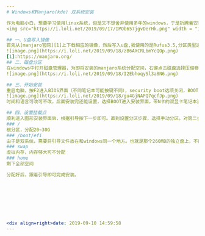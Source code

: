 ```yaml
---
# Windows和Manjaro(kde) 双系统安装

作为电脑小白，想要学习使用linux系统，但是又不想舍弃使用多年的windows，于是折腾着安装双系统。
<img src="https://i.loli.net/2019/09/17/IPOb657jgvDerHk.png" width = "100%" height = "50%"  div align=center >

## 一、U盘写入镜像 
首先从[manjaro官网][1]上下载相应的镜像，然后写入u盘,我使用的是Rufus3.5,分区类型选择GPT，配置好后点击开始选择以dd模式写入镜像。
![image.png](https://i.loli.net/2019/09/18/zB6AXCRLbmYcQOp.png)
[1]:https://manjaro.org/
## 二、磁盘分区
在windows中打开磁盘管理器，为即将安装的manjaro系统分配空间，右键点击磁盘选择压缩卷，大小根据自己的需要而定，我选择的是150G，压缩成功后会有150G的未分配空间。
![image.png](https://i.loli.net/2019/09/18/I2EbhoqySl3a8N6.png)

## 三、开始安装
重启电脑，按F2进入BIOS界面（不同笔记本可能按键不同），security boot选项关闭，BOOT MODE中把UEFI启动改成LEGACY SURPPORT,保存重启进入U盘安装界面。
![image.png](https://i.loli.net/2019/09/18/gu4GjNAFQ7qcfJp.png)
时间和语言可改可不改，后面安装完还能设置，选择BOOT进入安装界面。带N卡的双显卡笔记本进入安装后，可能会卡在黑屏界面，只有白色光标闪烁，无法进入后面的图形安装界面。我的联想笔记本就遇到这样的问题。此时需要在U盘安装界面的BOOT选项按E进入编辑界面将nouveau.modeset=1改成0。

## 四、设置挂载点
顺利进入图形安装界面后，根据引导按下一步即可。直到设置分区步骤，选择手动分区。对第二步压缩出来的那块未分配空间进行分区并设置挂载点。
### /
根分区，分配20~30G
### /boot/efi
由于是双系统，需要将引导文件放在和windows同一个地方。也就是那个260MB的独立盘上，不同电脑大小可能不一样，挂载点选择/boot/efi，保留格式。
### swap
虚拟内存，内存够大可不分配
### home 
剩下全部空间

分配好后，跟着引导即可完成安装。








<div align=right>date: 2019-09-10 14:59:58 
--- 
```

